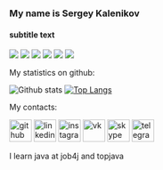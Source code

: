 ### My name is Sergey Kalenikov
#### subtitle text

![](https://img.shields.io/badge/java-%3E%3D%208%20-orange)
![](https://img.shields.io/badge/Spring-%3E%3D%205.0-brightgreen)
![](https://img.shields.io/badge/maven-3-green)
![](https://img.shields.io/badge/postgres-8-blue)
![](https://img.shields.io/badge/Hibernate-%3E%3D%205.0-yellowgreen)
![](https://img.shields.io/badge/Travis-CI-brightgreen)

My statistics on github:

![Github stats](https://github-readme-stats.vercel.app/api?username=kalenikov&hide=stars,prs,issues,contribs)
[![Top Langs](https://github-readme-stats.vercel.app/api/top-langs/?username=kalenikov&layout=compact)](https://github.com/ShamRail/github-readme-stats)

My contacts:

[<img src='https://cdn.jsdelivr.net/npm/simple-icons@3.0.1/icons/github.svg' alt='github' height='40'>](https://github.com/kalenikov)  [<img src='https://cdn.jsdelivr.net/npm/simple-icons@3.0.1/icons/linkedin.svg' alt='linkedin' height='40'>](https://www.linkedin.com/in/kalenikov/)  [<img src='https://cdn.jsdelivr.net/npm/simple-icons@3.0.1/icons/instagram.svg' alt='instagram' height='40'>](https://www.instagram.com/sergey.kalenikov/)  [<img src='https://cdn.jsdelivr.net/npm/simple-icons@3.0.1/icons/vk.svg' alt='vk' height='40'>](sergey_kalenikov) [<img src='https://cdn.jsdelivr.net/npm/simple-icons@3.0.1/icons/skype.svg' alt='skype' height='40'>](kalenikov86)  [<img src='https://cdn.jsdelivr.net/npm/simple-icons@3.0.1/icons/telegram.svg' alt='telegram' height='40'>](@sergey919)   

I learn java at job4j and topjava
